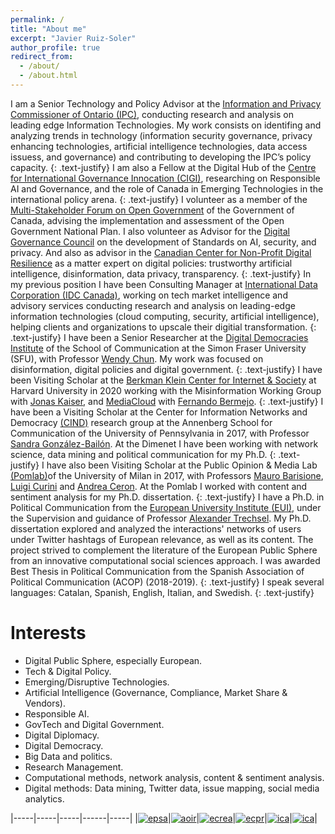 ```yaml
---
permalink: /
title: "About me"
excerpt: "Javier Ruiz-Soler"
author_profile: true
redirect_from: 
  - /about/
  - /about.html
---
```

I am a Senior Technology and Policy Advisor at the [Information and Privacy Commissioner of Ontario (IPC)](https://www.ipc.on.ca), conducting research and analysis on leading edge Information Technologies. My work consists on identifing and analyzing trends in technology (information security governance, privacy enhancing technologies, artificial intelligence technologies, data access issuess, and governance) and contributing to developing the IPC’s policy capacity.
{: .text-justify}
I am also a Fellow at the Digital Hub of the [Centre for International Governance Innocation (CIGI)](https://www.cigionline.org), researching on Responsible AI and Governance, and the role of Canada in Emerging Technologies in the international policy arena.
{: .text-justify}
I volunteer as a member of the [Multi-Stakeholder Forum on Open Government](https://open.canada.ca/en/multi-stakeholder-forum-open-government) of the Government of Canada, advising the implementation and assessment of the Open Government National Plan. I also volunteer as Advisor for the [Digital Governance Council](https://dgc-cgn.org) on the development of Standards on AI, security, and privacy. And also as advisor in the [Canadian Center for Non-Profit Digital Resilience](https://ccndr.ca/) as a matter expert on digital policies: trustworthy artificial intelligence, disinformation, data privacy, transparency.
{: .text-justify}
In my previous position I have been Consulting Manager at [International Data Corporation (IDC Canada)](https://www.idc.com/ca/), working on tech market intelligence and advisory services conducting research and analysis on leading-edge information technologies (cloud computing, security, artificial intelligence), helping clients and organizations to upscale their digitial transformation. 
{: .text-justify}
I have been a Senior Researcher at the [Digital Democracies Institute](https://www.digitaldemocracies.org) of the School of Communication at the Simon Fraser University (SFU), with Professor [Wendy Chun](https://www.sfu.ca/communication/team/faculty/wendy-chun.html). My work was focused on disinformation, digital policies and digital government.
{: .text-justify}
I have been Visiting Scholar at the [Berkman Klein Center for Internet & Society](https://cyber.harvard.edu) at Harvard University in 2020 working with the Misinformation Working Group with [Jonas Kaiser](https://cyber.harvard.edu/people/jkaiser), and [MediaCloud](https://mediacloud.org) with [Fernando Bermejo](https://cyber.harvard.edu/people/fbermejo).
{: .text-justify}
I have been a Visiting Scholar at the Center for Information Networks and Democracy [(CIND)](https://www.asc.upenn.edu/research/centers/center-for-information-networks-and-democracy/people) research group at the Annenberg School for Communication of the University of Pennsylvania in 2017, with Professor [Sandra González-Bailón](https://www.asc.upenn.edu/people/faculty/sandra-gonzalez-bailon-phd). At the Dimenet I have been working with network science, data mining and political communication for my Ph.D.
{: .text-justify}
I have also been Visiting Scholar at the Public Opinion & Media Lab [(Pomlab)](http://www.pomlab.unimi.it)of the University of Milan in 2017, with Professors [Mauro Barisione](http://users2.unimi.it/barisione/), [Luigi Curini](http://www.luigicurini.com) and [Andrea Ceron](https://andreaceron.com). At the Pomlab I worked with content and sentiment analysis for my Ph.D. dissertation.
{: .text-justify}
I have a Ph.D. in Political Communication from the [European University Institute (EUI)](http://eui.eu), under the Supervision and guidance of Professor [Alexander Trechsel](https://www.unilu.ch/en/faculties/faculty-of-humanities-and-social-sciences/institutes-departements-and-research-centres/department-of-political-science/staff/prof-dr-alexander-trechsel/). My Ph.D. dissertation explored and analyzed the interactions' networks of users under Twitter hashtags of European relevance, as well as its content. The project strived to complement the literature of the European Public Sphere from an innovative computational social sciences approach. I was awarded Best Thesis in Political Communication from the Spanish Association of Political Communication (ACOP) (2018-2019). 
{: .text-justify}
I speak several languages: Catalan, Spanish, English, Italian, and Swedish. 
{: .text-justify}

Interests
======
- Digital Public Sphere, especially European.
- Tech & Digital Policy.
- Emerging/Disruptive Technologies.
- Artificial Intelligence (Governance, Compliance, Market Share & Vendors).
- Responsible AI.
- GovTech and Digital Government.
- Digital Diplomacy.
- Digital Democracy.
- Big Data and politics.
- Research Management.
- Computational methods, network analysis, content & sentiment analysis.
- Digital methods: Data mining, Twitter data, issue mapping, social media analytics.

|-----|-----|-----|------|-----|
|[![epsa](/images/sm&s.png)](http://www.socialmediaandsociety.org/)|[![aoir](/images/aoir.png)](http://www.aoir.org/)|[![ecrea](/images/ecrea.jpg)](http://www.ecrea.eu/)|[![ecpr](/images/ecpr.png)](http://www.ecpr.eu/)|[![ica](/images/ica.png)](http://www.icahdq.org/)|[![ica](/images/iu.png)](http://www.ic2s2.org/)|
